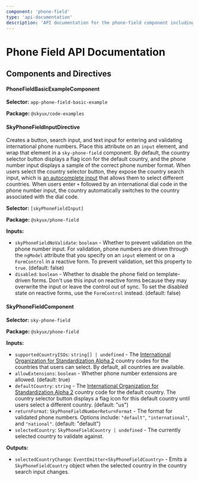 ```yaml
---
component: 'phone-field'
type: 'api-documentation'
description: 'API documentation for the phone-field component including components, interfaces, and types.'
---
```


# Phone Field API Documentation

## Components and Directives

#### PhoneFieldBasicExampleComponent

**Selector:** `app-phone-field-basic-example`

**Package:** `@skyux/code-examples`

#### SkyPhoneFieldInputDirective

Creates a button, search input, and text input for entering and validating
international phone numbers. Place this attribute on an `input` element, and wrap
that element in a `sky-phone-field` component. By default, the country selector
button displays a flag icon for the default country, and the phone number input
displays a sample of the correct phone number format. When users select the country
selector button, they expose the country search input, which is
[an autocomplete input](https://developer.blackbaud.com/skyux/components/autocomplete)
that allows them to select different countries. When users enter `+` followed by an
international dial code in the phone number input, the country automatically switches
to the country associated with the dial code.

**Selector:** `[skyPhoneFieldInput]`

**Package:** `@skyux/phone-field`

**Inputs:**

- `skyPhoneFieldNoValidate`: `boolean` - Whether to prevent validation on the phone number input. For validation,
phone numbers are driven through the `ngModel` attribute that you specify on an
`input` element or on a `FormControl` in a reactive form. To prevent validation,
set this property to `true`. (default: false)
- `disabled`: `boolean` - Whether to disable the phone field on template-driven forms. Don't use this input on reactive forms because they may overwrite the input or leave the control out of sync.
To set the disabled state on reactive forms, use the `FormControl` instead. (default: false)

#### SkyPhoneFieldComponent

**Selector:** `sky-phone-field`

**Package:** `@skyux/phone-field`

**Inputs:**

- `supportedCountryISOs`: `string[] | undefined` - The [International Organization for Standardization Alpha 2](https://www.nationsonline.org/oneworld/country_code_list.htm)
country codes for the countries that users can select. By default, all countries are available.
- `allowExtensions`: `boolean` - Whether phone number extensions are allowed. (default: true)
- `defaultCountry`: `string` - The
[International Organization for Standardization Alpha 2](https://www.nationsonline.org/oneworld/country_code_list.htm)
country code for the default country. The country selector button displays a flag
icon for this default country until users select a different country. (default: "us")
- `returnFormat`: `SkyPhoneFieldNumberReturnFormat` - The format for validated phone numbers.
Options include: `"default"`, `"international"`, and `"national"`. (default: "default")
- `selectedCountry`: `SkyPhoneFieldCountry | undefined` - The currently selected country to validate against.

**Outputs:**

- `selectedCountryChange`: `EventEmitter<SkyPhoneFieldCountry>` - Emits a `SkyPhoneFieldCountry` object when the selected country in the country search
input changes.